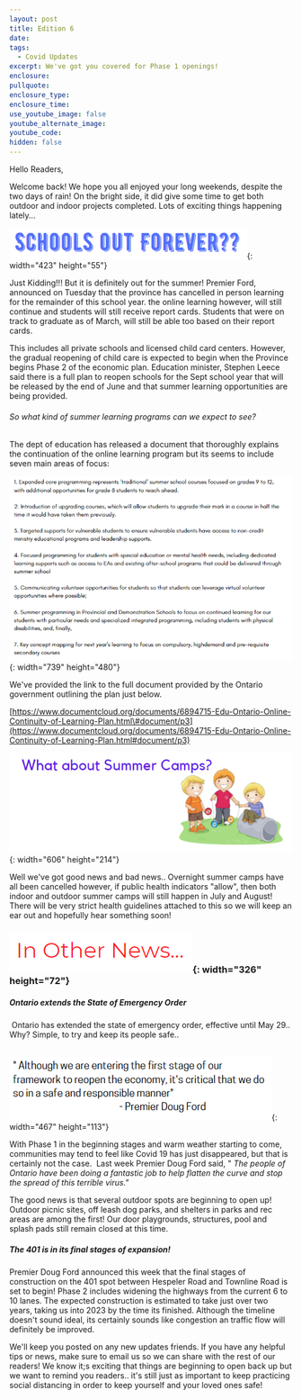 ```yaml
---
layout: post
title: Edition 6
date:
tags:
  - Covid Updates
excerpt: We've got you covered for Phase 1 openings!
enclosure:
pullquote:
enclosure_type:
enclosure_time:
use_youtube_image: false
youtube_alternate_image:
youtube_code:
hidden: false
---
```


Hello Readers,&nbsp;

Welcome back\! We hope you all enjoyed your long weekends, despite the two days of rain\! On the bright side, it did give some time to get both outdoor and indoor projects completed. Lots of exciting things happening lately…&nbsp;

![](/uploads/school.PNG){: width="423" height="55"}

Just Kidding\!\!\! But it is definitely out for the summer\! Premier Ford, announced on Tuesday that the province has cancelled in person learning for the remainder of this school year. the online learning however, will still continue and students will still receive report cards. Students that were on track to graduate as of March, will still be able too based on their report cards.&nbsp;

This includes all private schools and licensed child card centers. However, the gradual reopening of child care is expected to begin when the Province begins Phase 2 of the economic plan. Education minister, Stephen Leece said there is a full plan to reopen schools for the Sept school year that will be released by the end of June and that summer learning opportunities are being provided.&nbsp;

###### So what kind of summer learning programs can we expect to see?

The dept of education has released a document that thoroughly explains the continuation of the online learning program but its seems to include seven main areas of focus:

![](/uploads/school-ops.PNG){: width="739" height="480"}

We've provided the link to the full document provided by the Ontario government outlining the plan just below.&nbsp;

[https://www.documentcloud.org/documents/6894715-Edu-Ontario-Online-Continuity-of-Learning-Plan.html\#document/p3](https://www.documentcloud.org/documents/6894715-Edu-Ontario-Online-Continuity-of-Learning-Plan.html#document/p3)

![](/uploads/camps.PNG){: width="606" height="214"}

Well we've got good news and bad news.. Overnight summer camps have all been cancelled however, if public health indicators "allow", then both indoor and outdoor summer camps will still happen in July and August\! There will be very strict health guidelines attached to this so we will keep an ear out and hopefully hear something soon\!&nbsp;

### ![](/uploads/subtitle-1.PNG){: width="326" height="72"}

##### Ontario extends the State of Emergency Order&nbsp;

&nbsp;Ontario has extended the state of emergency order, effective until May 29.. Why? Simple, to try and keep its people safe..&nbsp;

&nbsp; &nbsp; &nbsp; &nbsp; &nbsp; &nbsp; &nbsp; &nbsp; &nbsp; &nbsp; &nbsp; &nbsp; &nbsp; &nbsp;&nbsp;![](/uploads/quote.PNG){: width="467" height="113"}

With Phase 1 in the beginning stages and warm weather starting to come, communities may tend to feel like Covid 19 has just disappeared, but that is certainly not the case.&nbsp; Last week Premier Doug Ford said, " *The people of Ontario have been doing a fantastic job to help flatten the curve and stop the spread of this terrible virus."*&nbsp;

The good news is that several outdoor spots are beginning to open up\!&nbsp; Outdoor picnic sites, off leash dog parks, and shelters in parks and rec areas are among the first\! Our door playgrounds, structures, pool and splash pads still remain closed at this time.&nbsp;

##### The 401 is in its final stages of expansion\!&nbsp;

Premier Doug Ford announced this week that the final stages of construction on the 401 spot between Hespeler Road and Townline Road is set to begin\! Phase 2 includes widening the highways from the current 6 to 10 lanes. The expected construction is estimated to take just over two years, taking us into 2023 by the time its finished. Although the timeline doesn't sound ideal, its certainly sounds like congestion an traffic flow will definitely be improved.&nbsp;

We'll keep you posted on any new updates friends. If you have any helpful tips or news, make sure to email us so we can share with the rest of our readers\! We know it;s exciting that things are beginning to open back up but we want to remind you readers.. it's still just as important to keep practicing social distancing in order to keep yourself and your loved ones safe\!&nbsp;

&nbsp;

&nbsp;